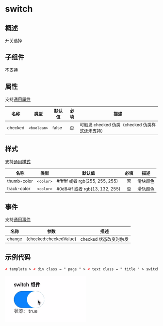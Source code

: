 <!-- 源地址: https://iot.mi.com/vela/quickapp/zh/components/form/switch.html -->

# switch

## 概述

开关选择

## 子组件

不支持

## 属性

支持[通用属性](</vela/quickapp/zh/components/general/properties.html>)

名称 | 类型 | 默认值 | 必填 | 描述  
---|:---:|---|:---:|---  
checked | `<boolean>` | false | 否 | 可触发 checked 伪类（checked 伪类样式还未支持）  
  
## 样式

支持[通用样式](</vela/quickapp/zh/components/general/style.html>)

名称 | 类型 | 默认值 | 必填 | 描述  
---|:---:|---|:---:|---  
thumb-color | `<color>` | #ffffff 或者 rgb(255, 255, 255) | 否 | 滑块颜色  
track-color | `<color>` | #0d84ff 或者 rgb(13, 132, 255) | 否 | 滑轨颜色  
  
## 事件

支持[通用事件](</vela/quickapp/zh/components/general/events.html>)

名称 | 参数 | 描述  
---|:---:|---  
change | {checked:checkedValue} | checked 状态改变时触发  
  
## 示例代码
```html
< template > < div class = " page " > < text class = " title " > switch 组件 </ text > < switch checked = " {{ switchValue }} " class = " switch " @change = " onSwitchChange " > </ switch > < text > 状态：{{ switchValue }} </ text > </ div > </ template > < script > export default { private : { switchValue : true } , onSwitchChange (e) { this.switchValue = e.checked } } </ script > < style > .page { flex-direction : column ; padding : 30px ; background-color : #ffffff ; } .title { font-weight : bold ; } .switch { width : 100px ; margin-top : 10px ; } </ style >
```

![](../../images/switch.9fcb7b6a.gif)
